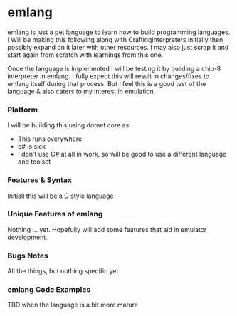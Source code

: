 # emlang
emlang is just a pet language to learn how to build programming languages. I Will be making this following along with CraftingInterpreters initially then possibly expand on it later with other resources. I may also just scrap it and start again from scratch with learnings from this one.

Once the language is implemented I will be testing it by building a chip-8 interpreter in emlang. I fully expect this will result in changes/fixes to emlang itself during that process. But I feel this is a good test of the language & also caters to my interest in emulation.

### Platform
I will be building this using dotnet core as:
* This runs everywhere
* c# is sick
* I don't use C# at all in work, so will be good to use a different language and toolset

### Features & Syntax
Initiall this will be a C style language

### Unique Features of emlang
Nothing ... yet. Hopefully will add some features that aid in emulator development.

### Bugs Notes
All the things, but nothing specific yet

### emlang Code Examples
TBD when the language is a bit more mature

